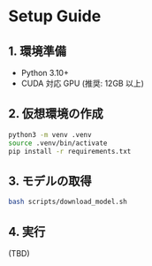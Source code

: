 # Setup Guide

## 1. 環境準備
- Python 3.10+
- CUDA 対応 GPU (推奨: 12GB 以上)

## 2. 仮想環境の作成
```bash
python3 -m venv .venv
source .venv/bin/activate
pip install -r requirements.txt
```

## 3. モデルの取得
```bash
bash scripts/download_model.sh
```

## 4. 実行
(TBD)

